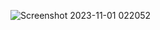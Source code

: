 ![Screenshot 2023-11-01 022052](https://github.com/devisha04/DSA_LAB-G1-/assets/147936789/666e5078-2f01-4eb3-a7d6-23c22119c0f7)

